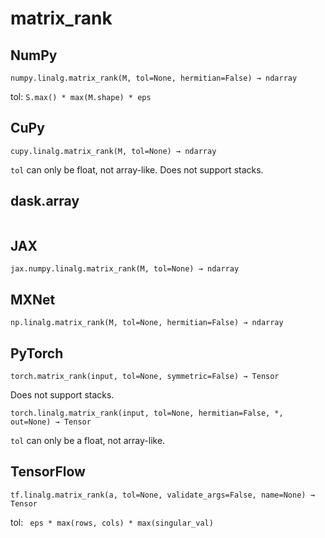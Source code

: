 # matrix_rank

## NumPy

```
numpy.linalg.matrix_rank(M, tol=None, hermitian=False) → ndarray
```

tol: `S.max() * max(M.shape) * eps`

## CuPy

```
cupy.linalg.matrix_rank(M, tol=None) → ndarray
```

`tol` can only be float, not array-like. Does not support stacks.

## dask.array

```

```

## JAX

```
jax.numpy.linalg.matrix_rank(M, tol=None) → ndarray
```

## MXNet

```
np.linalg.matrix_rank(M, tol=None, hermitian=False) → ndarray
```

## PyTorch

```
torch.matrix_rank(input, tol=None, symmetric=False) → Tensor
```

Does not support stacks.

```
torch.linalg.matrix_rank(input, tol=None, hermitian=False, *, out=None) → Tensor
```

`tol` can only be a float, not array-like.

## TensorFlow

```
tf.linalg.matrix_rank(a, tol=None, validate_args=False, name=None) → Tensor
```

tol: ` eps * max(rows, cols) * max(singular_val)`
